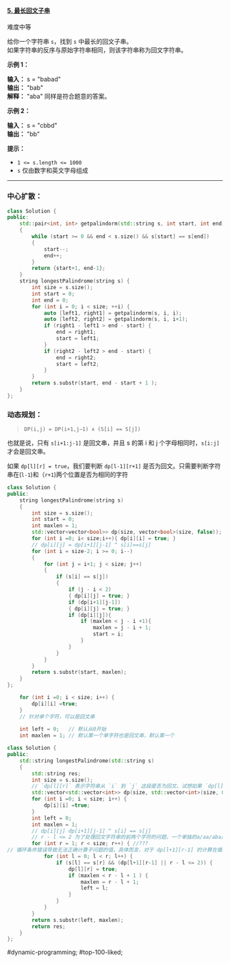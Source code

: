 
#### [5. 最长回文子串](https://leetcode.cn/problems/longest-palindromic-substring/)

难度中等  

给你一个字符串 `s`，找到 `s` 中最长的回文子串。  
如果字符串的反序与原始字符串相同，则该字符串称为回文字符串。

**示例 1：**

**输入：** s = "babad"  
**输出：** "bab"  
**解释：** "aba" 同样是符合题意的答案。  

**示例 2：**

**输入：** s = "cbbd"  
**输出：** "bb"

**提示：**

-   `1 <= s.length <= 1000`  
-   `s` 仅由数字和英文字母组成

---- ----
### 中心扩散：
```cpp
class Solution {
public:
    std::pair<int, int> getpalindorm(std::string s, int start, int end)
    {
        while (start >= 0 && end < s.size() && s[start] == s[end])
        {
            start--;
            end++;
        }
        return {start+1, end-1};
    }
    string longestPalindrome(string s) {
        int size = s.size();
        int start = 0;
        int end = 0;
        for (int i = 0; i < size; ++i) {
            auto [left1, right1] = getpalindorm(s, i, i);
            auto [left2, right2] = getpalindorm(s, i, i+1);
            if (right1 - left1 > end - start) {
                end = right1;
                start = left1;
            }
            if (right2 - left2 > end - start) {
                end = right2;
                start = left2;
            }
        }
        return s.substr(start, end - start + 1 );
    }
};
```

### 动态规划：
> `DP(i,j) = DP(i+1,j−1) ∧ (S[i] == S[j])`

也就是说，只有 `s[i+1:j-1]` 是回文串，并且 s 的第 i 和 j 个字母相同时，`s[i:j]` 才会是回文串。

如果 `dp[l][r] = true`，我们要判断 `dp[l-1][r+1]` 是否为回文。只需要判断字符串在(`l-1`)和（`r+1`)两个位置是否为相同的字符

```cpp
class Solution {
public:
    string longestPalindrome(string s)
    {
        int size = s.size();
        int start = 0;
        int maxlen = 1;
        std::vector<vector<bool>> dp(size, vector<bool>(size, false));
        for (int i =0; i< size;i++){ dp[i][i] = true; }
        // dp[i][j] = dp[i+1][j-1] ^ s[i]==s[j]
        for (int i = size-2; i >= 0; i--)
        {
            for (int j = i+1; j < size; j++)
            {
                if (s[i] == s[j])
                {
                    if (j - i < 2)
                    { dp[i][j] = true; }
                    if (dp[i+1][j-1])
                    { dp[i][j] = true; }
                    if (dp[i][j]){
                        if (maxlen < j - i +1){
                            maxlen = j - i + 1;
                            start = i;
                        }
                    }
                }
            }
        }
        return s.substr(start, maxlen);
    }
};
```

```cpp
    for (int i =0; i < size; i++) {
        dp[i][i] =true;
    }                
    // 针对单个字符，可以是回文串
    
    int left = 0;   // 默认从0开始
    int maxlen = 1; // 默认第一个单字符也是回文串，默认第一个
```

```cpp
class Solution {         
public:                  
    std::string longestPalindrome(std::string s)
    {                    
        std::string res;
        int size = s.size();
        // `dp[l][r]` 表示字符串从 `i` 到 `j` 这段是否为回文。试想如果 `dp[l][r]=true`，我们要判断 `dp[l-1][r+1]` 是否为回文。
        std::vector<std::vector<int>> dp(size, std::vector<int>(size, 0));
        for (int i =0; i < size; i++) {
            dp[i][i] =true;
        }                
        int left = 0;  
        int maxlen = 1;                                                                                
        // dp[i][j] dp[i+1][j-1] ^ s[i] == s[j]
        // r - l <= 2 为了处理回文字符串的前两个字符的问题，一个单独的a/aa/aba是回文，如果不要这个，用（l+1，r-1）去判断，是无法成立的,
        for (int r = 1; r < size; r++) { //???
// 循环条件错误导致无法正确计算子问题的值。具体而言，对于 dp[l+1][r-1] 的计算在循环中会受到上一轮循环中 l 的值的影响，因此无法得到正确的结果。
            for (int l = 0; l < r; l++) {
                if (s[l] == s[r] && (dp[l+1][r-1] || r - l <= 2)) {
                    dp[l][r] = true;
                    if (maxlen < r - l + 1 ) { 
                        maxlen = r - l + 1;
                        left = l;
                    }   
                }        
            }            
        }                
        return s.substr(left, maxlen);
        return res;   
    }                    
};
```
#dynamic-programming; #top-100-liked; 